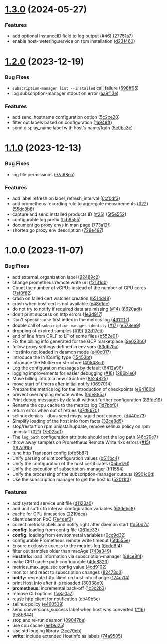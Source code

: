 # [1.3.0](https://github.com/RedHatInsights/host-metering/compare/v1.2.0...v1.3.0) (2024-05-27)


### Features

* add optional InstanceID field to log output ([#46](https://github.com/RedHatInsights/host-metering/issues/46)) ([27751a7](https://github.com/RedHatInsights/host-metering/commit/27751a736224d7e8bcae8bec58cba2ed95e00720))
* enable host-metering.service on rpm installation ([d231460](https://github.com/RedHatInsights/host-metering/commit/d23146027411a881a6f8e5cfdd6a87513ec69fba))

# [1.2.0](https://github.com/RedHatInsights/host-metering/compare/v1.1.0...v1.2.0) (2023-12-19)


### Bug Fixes

* `subscription-manager list --installed` call failure ([698ff05](https://github.com/RedHatInsights/host-metering/commit/698ff05326c44b41e794d72a6e9e6f30039d701c))
* log subscription-manager stdout on error ([aa9f13e](https://github.com/RedHatInsights/host-metering/commit/aa9f13e9bb9e2faaf49ed66664392a8bc496e73a))


### Features

* add send_hostname configuration option ([5c2ce20](https://github.com/RedHatInsights/host-metering/commit/5c2ce207ea826249ca6b588eb80d04b114fece7f))
* filter out labels based on configuration ([1a948ff](https://github.com/RedHatInsights/host-metering/commit/1a948ff0db5f7e7478ba4041399ff06284e488a7))
* send display_name label with host's name/fqdn ([5e0bc3c](https://github.com/RedHatInsights/host-metering/commit/5e0bc3cd837b856c8dcf1e35415abc491a9720ed))

# [1.1.0](https://github.com/RedHatInsights/host-metering/compare/v1.0.0...v1.1.0) (2023-12-13)


### Bug Fixes

* log file permissions ([e7a68ea](https://github.com/RedHatInsights/host-metering/commit/e7a68ea74bb1a9256851bc4d0ccf0a68de16d320))


### Features

* add label refresh on label_refresh_interval ([6cf0df3](https://github.com/RedHatInsights/host-metering/commit/6cf0df3506aee8819aa9e1abd4c7bb4f38c3e23e))
* add prometheus recording rule to aggregate measurements ([#22](https://github.com/RedHatInsights/host-metering/issues/22)) ([55dc8b8](https://github.com/RedHatInsights/host-metering/commit/55dc8b8c6b45b7cd42b236790740ba241731668b))
* capture and send installed products ID ([#25](https://github.com/RedHatInsights/host-metering/issues/25)) ([5f5e552](https://github.com/RedHatInsights/host-metering/commit/5f5e552abb5de46981fa9324341850b41eb1e937))
* configurable log prefix ([fcb8555](https://github.com/RedHatInsights/host-metering/commit/fcb8555b8e2946b481d6067e88ae006452578f29))
* document go proxy envs in man page ([773a12f](https://github.com/RedHatInsights/host-metering/commit/773a12fd4f6dfd3b76e53c1c1ad7e3a89c9e3f3d))
* shorten go proxy env description ([728e497](https://github.com/RedHatInsights/host-metering/commit/728e49749e84038ee2a5c83103607b41209ce047))

# 1.0.0 (2023-11-07)


### Bug Fixes

* add external_organization label ([92489c2](https://github.com/RedHatInsights/host-metering/commit/92489c2ecc8cc9f9c11075a2322e2987d45e9ea9))
* change prometheus remote write url ([f2131db](https://github.com/RedHatInsights/host-metering/commit/f2131db25a4f1c4112c28148547dc7324383367f))
* Count the number of vCPUs instead of the number of CPU cores ([7af0f82](https://github.com/RedHatInsights/host-metering/commit/7af0f8274a58e8e62c7d9c02185bb7e145d31818))
* crash on failed cert watcher creation ([b514d48](https://github.com/RedHatInsights/host-metering/commit/b514d48c70ba828c6f37d9ddb87d70fec7bff27a))
* crash when host cert is not available ([e48c1de](https://github.com/RedHatInsights/host-metering/commit/e48c1dee2c08f3b72677311cb921181f544f8e20))
* do not try to notify if required data are missing ([#14](https://github.com/RedHatInsights/host-metering/issues/14)) ([8620adf](https://github.com/RedHatInsights/host-metering/commit/8620adfc8c864943ded9e7a940aed8ec3036df75))
* don't print success on http errors ([1e3d917](https://github.com/RedHatInsights/host-metering/commit/1e3d9170489abc8314e14ac70d96c3bcbfb26254))
* Don't special-case first index in the metrics log ([4311117](https://github.com/RedHatInsights/host-metering/commit/431111759b4d6a3f117a67ab40687d3a579903b9))
* double call of `subscription-manager identity` ([#17](https://github.com/RedHatInsights/host-metering/issues/17)) ([e578ee9](https://github.com/RedHatInsights/host-metering/commit/e578ee95e7ef49fc3ea2e421835accbc09b0d92e))
* dropping of expired samples ([#19](https://github.com/RedHatInsights/host-metering/issues/19)) ([f2d17ed](https://github.com/RedHatInsights/host-metering/commit/f2d17ededc3e250e94ed4cc9744e387a9a343458))
* end of line from CRLF to LF of some files ([b552e01](https://github.com/RedHatInsights/host-metering/commit/b552e017daafe9e48a444132725889e59bc127cc))
* Fix the billing info generated for the GCP marketplace ([9e023b0](https://github.com/RedHatInsights/host-metering/commit/9e023b0c6dc178d7d48a405133ffdeebbe46f023))
* follow proxy settings defined in env vars ([83db7ba](https://github.com/RedHatInsights/host-metering/commit/83db7baec6f92ea951aa53455b0d17a8125ee8db))
* HostInfo not loaded in deamon mode ([e40c017](https://github.com/RedHatInsights/host-metering/commit/e40c01701dd8dae1745cb02dba102e1985b1c08b))
* Introduce the INIConfig type ([15453bf](https://github.com/RedHatInsights/host-metering/commit/15453bf0b297a4af4368a0f0db9512ea39fd2e44))
* Introduce the MultiError structure ([40548cd](https://github.com/RedHatInsights/host-metering/commit/40548cdafae8a89500b68c37499ffd7bd5a9fec5))
* Log the configuration messages by default ([6412a96](https://github.com/RedHatInsights/host-metering/commit/6412a96d840545a2a9a6c039bb9bf50511cabf63))
* logging improvements for easier debugging ([#18](https://github.com/RedHatInsights/host-metering/issues/18)) ([286b1e6](https://github.com/RedHatInsights/host-metering/commit/286b1e6e9e8bc3213b41d713c4c56674551f24a5))
* Move billing info to a new structure ([8e24825](https://github.com/RedHatInsights/host-metering/commit/8e248253fad2cb3ca418163ef6ad18bba288d8e7))
* move start of timers after initial notify ([0697014](https://github.com/RedHatInsights/host-metering/commit/0697014cb5161b8262575129cbdb01fa69ee250b))
* Prepare the metrics log for the introduction of checkpoints ([e94166b](https://github.com/RedHatInsights/host-metering/commit/e94166b0665b8d17e1772200760847c9eaae00ff))
* prevent overlapping remote writes ([0de885a](https://github.com/RedHatInsights/host-metering/commit/0de885a2b8ebcc861d5bf225baf23d1ed294f447))
* Print debug messages by default without further configuration ([89fde19](https://github.com/RedHatInsights/host-metering/commit/89fde19a6de034e547d6de9516ba7fcff0dd478b))
* Rename the cpu cache to the metrics log ([1d7bbf0](https://github.com/RedHatInsights/host-metering/commit/1d7bbf0ef72f048d8066a22a41418329aaf15f1a))
* return error when out of retries ([37d8670](https://github.com/RedHatInsights/host-metering/commit/37d8670d11109acf4f97fc45fe4db77ebc972ac6))
* selinux denials - dbus send msgs, squid port connect ([d440e73](https://github.com/RedHatInsights/host-metering/commit/d440e73b130f198f31d6276341bc43fbf4bd6f94))
* Simplify loading of the host info from facts ([32ce8d5](https://github.com/RedHatInsights/host-metering/commit/32ce8d5f60c024f9e94275c673b74ef24fd659f3))
* stop/restart on rpm uninstall/update, remove selinux policy on rpm uninstall ([#21](https://github.com/RedHatInsights/host-metering/issues/21)) ([7e025d1](https://github.com/RedHatInsights/host-metering/commit/7e025d1a58713d0d630b824e4816c0972ce6f858))
* The `log_path` configuration attribute should set the log path ([46c20e7](https://github.com/RedHatInsights/host-metering/commit/46c20e7e6da729ad4409db0b48693c438ec68a40))
* throw away samples on Prometheus Remote Write 4xx errors ([#15](https://github.com/RedHatInsights/host-metering/issues/15)) ([f92a91b](https://github.com/RedHatInsights/host-metering/commit/f92a91b8a9174ca3b7c72bafac4cb5ae7da98ac4))
* tune http Transport config ([bfb5b87](https://github.com/RedHatInsights/host-metering/commit/bfb5b8756027c798a962ae656cc043250ae87f6a))
* Unify parsing of uint configuration values ([b511bc4](https://github.com/RedHatInsights/host-metering/commit/b511bc4ed40c573e6fb13d90de2f93a38f79af09))
* Unify the configuration of the host certificates ([05be176](https://github.com/RedHatInsights/host-metering/commit/05be17692551acea817cffff660e0ada2872e4ef))
* Unify the execution of subscription-manager ([fff1554](https://github.com/RedHatInsights/host-metering/commit/fff15548f812120350e54000294afef8b16f79dc))
* Unify the processing of the subscription-manager outputs ([9901c6d](https://github.com/RedHatInsights/host-metering/commit/9901c6d6e44d46f2b1f2a145342f7fef8d0424a3))
* Use the subscription manager to get the host id ([52011f3](https://github.com/RedHatInsights/host-metering/commit/52011f3f0a4d7e64f7b38f8ea8a9ef38e5f3068f))


### Features

* add systemd service unit file ([d1123a0](https://github.com/RedHatInsights/host-metering/commit/d1123a024e565d6568fc5d26138b7714187467dc))
* add unit suffix to interval configuration variables ([63de6c8](https://github.com/RedHatInsights/host-metering/commit/63de6c80fe365e1de02d80b4c5a1f9d2c870893e))
* cache for CPU timeseries ([2219dca](https://github.com/RedHatInsights/host-metering/commit/2219dcadbec08f10fb9094facdf344e1ae624b5c))
* client daemon PoC ([7e4def3](https://github.com/RedHatInsights/host-metering/commit/7e4def37ae5257eee9c079da971fb7ad38431375))
* collect metrics/labels and notify right after daemon start ([fd50d7c](https://github.com/RedHatInsights/host-metering/commit/fd50d7cf92f4ed828b286388d989c80f1794ca54))
* **config:** loading from config file ([061de33](https://github.com/RedHatInsights/host-metering/commit/061de3304b42c5fcbe19c2eab3de57b59e646913))
* **config:** loading from environmetal variables ([0cc9d32](https://github.com/RedHatInsights/host-metering/commit/0cc9d3292cc32234eab9115120b29f4e395f4391))
* configurable Prometheus remote write timeout ([5fd555e](https://github.com/RedHatInsights/host-metering/commit/5fd555e219cd0b0f72b98aa8458f4040c088aeb9))
* Ensure exclusive access to the metrics log ([6cdd6f4](https://github.com/RedHatInsights/host-metering/commit/6cdd6f4b0ac49112439154f95ad9f63f9a8e2935))
* filter out samples older than maxAge ([743a349](https://github.com/RedHatInsights/host-metering/commit/743a3497f7d60c58e43caa51a58407ca00a5a5c5))
* **HostInfo:** load information via subscription-manager ([88ce8f4](https://github.com/RedHatInsights/host-metering/commit/88ce8f4b34d1d366e10db3369513b744f0e3ddf6))
* make CPU cache path configurable ([4dc8823](https://github.com/RedHatInsights/host-metering/commit/4dc8823d83f0013deb8fbf2b9b57f386f96789ca))
* metrics_max_age_sec config value ([4cd9102](https://github.com/RedHatInsights/host-metering/commit/4cd910247af33279b3ad65fdee16dfdf2206d206))
* monitor and react to subscription changes ([82473d3](https://github.com/RedHatInsights/host-metering/commit/82473d372a99ac1f904d409e65ec3072c1a2eba4))
* **notify:** recreate http client on host info change ([124c7f4](https://github.com/RedHatInsights/host-metering/commit/124c7f49e9d3abaa3ccc3f7b15420ce69c4339d0))
* print Host Info after it is reloaded ([30338e9](https://github.com/RedHatInsights/host-metering/commit/30338e9d596d241e40246a443d829b3527bdf52b))
* **prometheus:** incremental back-off ([1c3c2b3](https://github.com/RedHatInsights/host-metering/commit/1c3c2b30d72c7cc7083584f867e2fac0ca90dfd9))
* remove CLI options ([fa8a0a7](https://github.com/RedHatInsights/host-metering/commit/fa8a0a78f1b89479015ea46059a9270595e3d212))
* reuse http client for notification ([eb49b5e](https://github.com/RedHatInsights/host-metering/commit/eb49b5e43e5db1683c30693640dbf51e3dcf6637))
* selinux policy ([e460539](https://github.com/RedHatInsights/host-metering/commit/e4605391cc480326bf4d1ce042e0d7680b4c5514))
* send conversions_success label when host was converted ([#16](https://github.com/RedHatInsights/host-metering/issues/16)) ([fe8b644](https://github.com/RedHatInsights/host-metering/commit/fe8b644950766cf0c090335dceed43e05cf284c1))
* stop and re-run deamon ([09047be](https://github.com/RedHatInsights/host-metering/commit/09047bebbab06ecc9758bf9138db5635679ab845))
* use cpu cache ([eef9d25](https://github.com/RedHatInsights/host-metering/commit/eef9d25c2d0b8a013da1cc65e19cb88a4645097a))
* Use std logging library ([3ce70eb](https://github.com/RedHatInsights/host-metering/commit/3ce70eb6cfb44229b629a1d8bbd6326536e180c9))
* **write:** include extended HostInfo as labels ([74a9505](https://github.com/RedHatInsights/host-metering/commit/74a950535106d87e0a7fbce1197bdcd080e79fbf))
